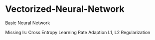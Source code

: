# Vectorized-Neural-Network
Basic Neural Network

Missing Is: Cross Entropy
            Learning Rate Adaption
            L1, L2 Regularization
